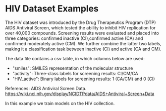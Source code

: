 # HIV Dataset Examples

The HIV dataset was introduced by the Drug Therapeutics
Program (DTP) AIDS Antiviral Screen, which tested the ability
to inhibit HIV replication for over 40,000 compounds.
Screening results were evaluated and placed into three
categories: confirmed inactive (CI),confirmed active (CA) and
confirmed moderately active (CM). We further combine the
latter two labels, making it a classification task between
inactive (CI) and active (CA and CM).

The data file contains a csv table, in which columns below
are used:
- "smiles": SMILES representation of the molecular structure
- "activity": Three-class labels for screening results: CI/CM/CA
- "HIV_active": Binary labels for screening results: 1 (CA/CM) and 0 (CI)

References:
AIDS Antiviral Screen Data. https://wiki.nci.nih.gov/display/NCIDTPdata/AIDS+Antiviral+Screen+Data

In this example we train models on the HIV collection.

